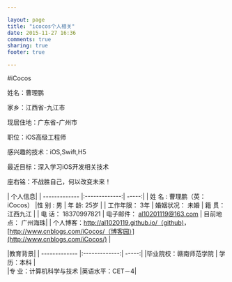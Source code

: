 ```yaml
---

layout: page
title: "icocos个人相关"
date: 2015-11-27 16:36
comments: true
sharing: true
footer: true

---
```




#iCocos


姓名：曹理鹏


家乡：江西省-九江市


现居住地：广东省-广州市


职位：iOS高级工程师


感兴趣的技术：iOS,Swift,H5


最近目标：深入学习iOS开发相关技术


座右铭：不战胜自己，何以改变未来！



|   个人信息|
| ------------- |:-------------:| -----:|
| 姓    名 :   曹理鹏（英：iCocos）	     |性    别 :  男            | 年    龄:  25岁   |
| 工作年限：	3年       | 婚姻状况：	未婚			 | 籍    贯： 江西九江 	 |
| 电    话：	18370997821	     | 电子邮件：	al10201119@163.com      |  目前地点： 广州海珠|
| 个人博客：[http://al1020119.github.io/（github)](http://al1020119.github.io/)，[http://www.cnblogs.com/iCocos/（博客园）](http://www.cnblogs.com/iCocos/) |

    		                 |教育背景|
| ------------- |:-------------:| -----:||毕业院校：赣南师范学院	|	学    历：本科	|	|专    业：计算机科学与技术	|英语水平：CET－4|